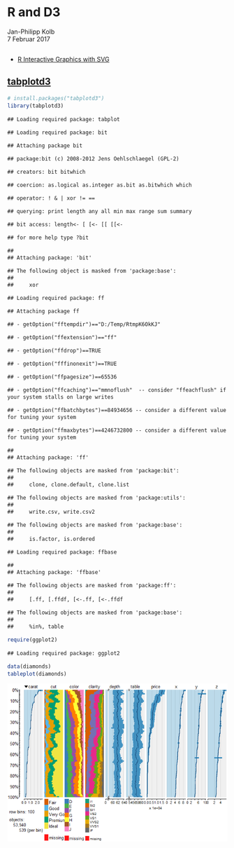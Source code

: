# R and D3
Jan-Philipp Kolb  
7 Februar 2017  



## 

- [R Interactive Graphics with SVG](http://timelyportfolio.github.io/gridSVG_intro/)

## [tabplotd3](https://cran.r-project.org/web/packages/tabplotd3/index.html)


```r
# install.packages("tabplotd3")
library(tabplotd3)
```

```
## Loading required package: tabplot
```

```
## Loading required package: bit
```

```
## Attaching package bit
```

```
## package:bit (c) 2008-2012 Jens Oehlschlaegel (GPL-2)
```

```
## creators: bit bitwhich
```

```
## coercion: as.logical as.integer as.bit as.bitwhich which
```

```
## operator: ! & | xor != ==
```

```
## querying: print length any all min max range sum summary
```

```
## bit access: length<- [ [<- [[ [[<-
```

```
## for more help type ?bit
```

```
## 
## Attaching package: 'bit'
```

```
## The following object is masked from 'package:base':
## 
##     xor
```

```
## Loading required package: ff
```

```
## Attaching package ff
```

```
## - getOption("fftempdir")=="D:/Temp/RtmpK6OkKJ"
```

```
## - getOption("ffextension")=="ff"
```

```
## - getOption("ffdrop")==TRUE
```

```
## - getOption("fffinonexit")==TRUE
```

```
## - getOption("ffpagesize")==65536
```

```
## - getOption("ffcaching")=="mmnoflush"  -- consider "ffeachflush" if your system stalls on large writes
```

```
## - getOption("ffbatchbytes")==84934656 -- consider a different value for tuning your system
```

```
## - getOption("ffmaxbytes")==4246732800 -- consider a different value for tuning your system
```

```
## 
## Attaching package: 'ff'
```

```
## The following objects are masked from 'package:bit':
## 
##     clone, clone.default, clone.list
```

```
## The following objects are masked from 'package:utils':
## 
##     write.csv, write.csv2
```

```
## The following objects are masked from 'package:base':
## 
##     is.factor, is.ordered
```

```
## Loading required package: ffbase
```

```
## 
## Attaching package: 'ffbase'
```

```
## The following objects are masked from 'package:ff':
## 
##     [.ff, [.ffdf, [<-.ff, [<-.ffdf
```

```
## The following objects are masked from 'package:base':
## 
##     %in%, table
```

```r
require(ggplot2)
```

```
## Loading required package: ggplot2
```

```r
data(diamonds)
tableplot(diamonds)
```

![](D3_files/figure-html/unnamed-chunk-1-1.png)<!-- -->

